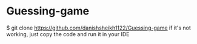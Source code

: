 # Guessing-game
$ git clone https://github.com/danishsheikh1122/Guessing-game 
if it's not working,
just copy the code and run it in your IDE

